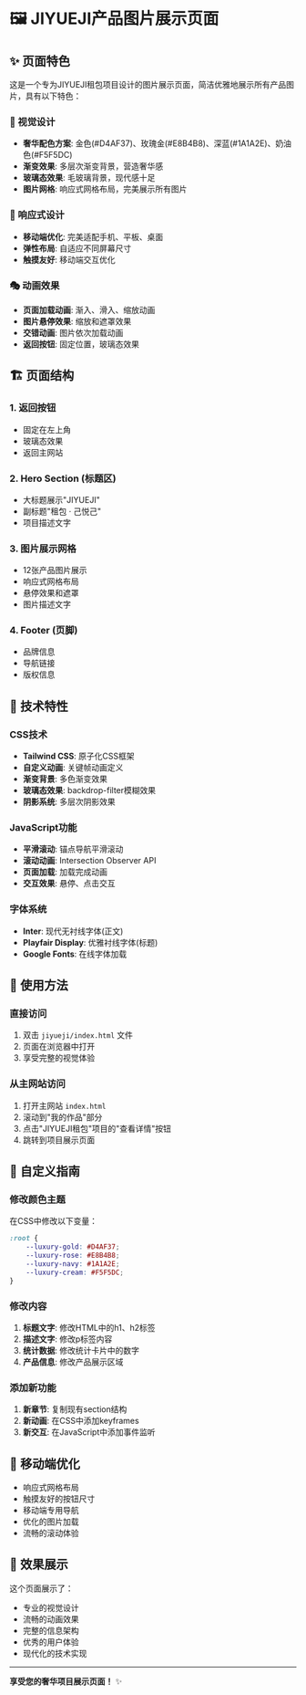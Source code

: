 # 🖼️ JIYUEJI产品图片展示页面

## ✨ 页面特色

这是一个专为JIYUEJI租包项目设计的图片展示页面，简洁优雅地展示所有产品图片，具有以下特色：

### 🎨 视觉设计
- **奢华配色方案**: 金色(#D4AF37)、玫瑰金(#E8B4B8)、深蓝(#1A1A2E)、奶油色(#F5F5DC)
- **渐变效果**: 多层次渐变背景，营造奢华感
- **玻璃态效果**: 毛玻璃背景，现代感十足
- **图片网格**: 响应式网格布局，完美展示所有图片

### 📱 响应式设计
- **移动端优化**: 完美适配手机、平板、桌面
- **弹性布局**: 自适应不同屏幕尺寸
- **触摸友好**: 移动端交互优化

### 🎭 动画效果
- **页面加载动画**: 渐入、滑入、缩放动画
- **图片悬停效果**: 缩放和遮罩效果
- **交错动画**: 图片依次加载动画
- **返回按钮**: 固定位置，玻璃态效果

## 🏗️ 页面结构

### 1. 返回按钮
- 固定在左上角
- 玻璃态效果
- 返回主网站

### 2. Hero Section (标题区)
- 大标题展示"JIYUEJI"
- 副标题"租包 · 己悦己"
- 项目描述文字

### 3. 图片展示网格
- 12张产品图片展示
- 响应式网格布局
- 悬停效果和遮罩
- 图片描述文字

### 4. Footer (页脚)
- 品牌信息
- 导航链接
- 版权信息

## 🎯 技术特性

### CSS技术
- **Tailwind CSS**: 原子化CSS框架
- **自定义动画**: 关键帧动画定义
- **渐变背景**: 多色渐变效果
- **玻璃态效果**: backdrop-filter模糊效果
- **阴影系统**: 多层次阴影效果

### JavaScript功能
- **平滑滚动**: 锚点导航平滑滚动
- **滚动动画**: Intersection Observer API
- **页面加载**: 加载完成动画
- **交互效果**: 悬停、点击交互

### 字体系统
- **Inter**: 现代无衬线字体(正文)
- **Playfair Display**: 优雅衬线字体(标题)
- **Google Fonts**: 在线字体加载

## 🚀 使用方法

### 直接访问
1. 双击 `jiyueji/index.html` 文件
2. 页面在浏览器中打开
3. 享受完整的视觉体验

### 从主网站访问
1. 打开主网站 `index.html`
2. 滚动到"我的作品"部分
3. 点击"JIYUEJI租包"项目的"查看详情"按钮
4. 跳转到项目展示页面

## 🎨 自定义指南

### 修改颜色主题
在CSS中修改以下变量：
```css
:root {
    --luxury-gold: #D4AF37;
    --luxury-rose: #E8B4B8;
    --luxury-navy: #1A1A2E;
    --luxury-cream: #F5F5DC;
}
```

### 修改内容
1. **标题文字**: 修改HTML中的h1、h2标签
2. **描述文字**: 修改p标签内容
3. **统计数据**: 修改统计卡片中的数字
4. **产品信息**: 修改产品展示区域

### 添加新功能
1. **新章节**: 复制现有section结构
2. **新动画**: 在CSS中添加keyframes
3. **新交互**: 在JavaScript中添加事件监听

## 📱 移动端优化

- 响应式网格布局
- 触摸友好的按钮尺寸
- 移动端专用导航
- 优化的图片加载
- 流畅的滚动体验

## 🎉 效果展示

这个页面展示了：
- 专业的视觉设计
- 流畅的动画效果
- 完整的信息架构
- 优秀的用户体验
- 现代化的技术实现

---

**享受您的奢华项目展示页面！** ✨
